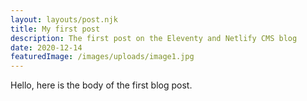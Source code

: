 ```yaml
---
layout: layouts/post.njk
title: My first post
description: The first post on the Eleventy and Netlify CMS blog
date: 2020-12-14
featuredImage: /images/uploads/image1.jpg
---
```


Hello, here is the body of the first blog post.
